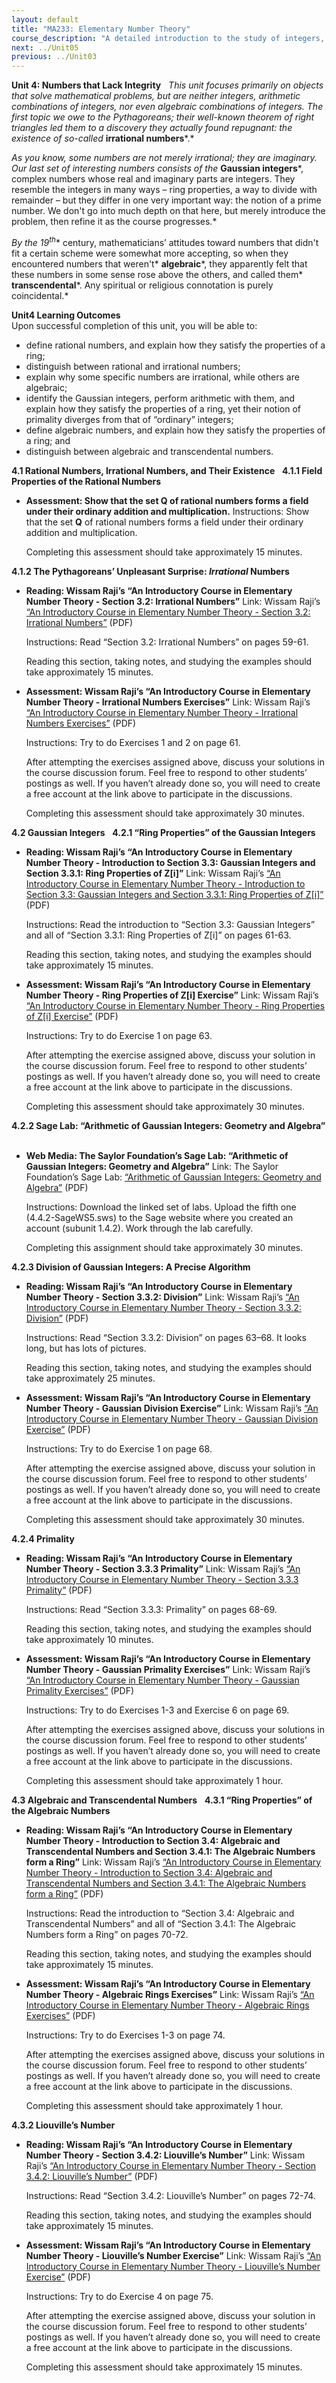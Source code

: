 ```yaml
---
layout: default
title: "MA233: Elementary Number Theory"
course_description: "A detailed introduction to the study of integers, including their fundamental properties and ways to represent numbers."
next: ../Unit05
previous: ../Unit03
---
```

**Unit 4: Numbers that Lack Integrity** <span id="4"></span> 
*This unit focuses primarily on objects that solve mathematical
problems, but are neither integers, arithmetic combinations of integers,
nor even algebraic combinations of integers. The first topic we owe to
the Pythagoreans; their well-known theorem of right triangles led them
to a discovery they actually found repugnant: the existence of
so-called* **irrational numbers***.*  
  
 *As you know, some numbers are not merely irrational; they are
imaginary. Our last set of interesting numbers consists of the*
**Gaussian integers***, complex numbers whose real and imaginary parts
are integers. They resemble the integers in many ways – ring properties,
a way to divide with remainder – but they differ in one very important
way: the notion of a prime number. We don't go into much depth on that
here, but merely introduce the problem, then refine it as the course
progresses.*  
  
 *By the 19*<sup>*th*</sup>* century, mathematicians’ attitudes toward
numbers that didn't fit a certain scheme were somewhat more accepting,
so when they encountered numbers that weren't* **algebraic***, they
apparently felt that these numbers in some sense rose above the others,
and called them* **transcendental***. Any spiritual or religious
connotation is purely coincidental.*

**Unit4 Learning Outcomes**  
Upon successful completion of this unit, you will be able to:  
-   define rational numbers, and explain how they satisfy the properties
    of a ring;
-   distinguish between rational and irrational numbers;
-   explain why some specific numbers are irrational, while others are
    algebraic;
-   identify the Gaussian integers, perform arithmetic with them, and
    explain how they satisfy the properties of a ring, yet their notion
    of primality diverges from that of “ordinary” integers;
-   define algebraic numbers, and explain how they satisfy the
    properties of a ring; and
-   distinguish between algebraic and transcendental numbers.

**4.1 Rational Numbers, Irrational Numbers, and Their Existence** <span
id="4.1"></span> 
**4.1.1 Field Properties of the Rational Numbers** <span
id="4.1.1"></span> 
-   **Assessment: Show that the set **Q** of rational numbers forms a
    field under their ordinary addition and multiplication.**
    Instructions: Show that the set **Q** of rational numbers forms a
    field under their ordinary addition and multiplication.  
      
     Completing this assessment should take approximately 15 minutes.

**4.1.2 The Pythagoreans’ Unpleasant Surprise: *Irrational* Numbers**
<span id="4.1.2"></span> 
-   **Reading: Wissam Raji’s “An Introductory Course in Elementary
    Number Theory - Section 3.2: Irrational Numbers”**
    Link: Wissam Raji’s [“An Introductory Course in Elementary Number
    Theory - Section 3.2: Irrational
    Numbers”](https://resources.saylor.org/archived/wp-content/uploads/2014/05/An-Introductory-Course-in-Elementary-Number-Theory.pdf)
    (PDF)  
      
     Instructions: Read “Section 3.2: Irrational Numbers” on pages
    59-61.  
      
     Reading this section, taking notes, and studying the examples
    should take approximately 15 minutes.

-   **Assessment: Wissam Raji’s “An Introductory Course in Elementary
    Number Theory - Irrational Numbers Exercises”**
    Link: Wissam Raji’s [“An Introductory Course in Elementary Number
    Theory - Irrational Numbers
    Exercises”](https://resources.saylor.org/archived/wp-content/uploads/2014/05/An-Introductory-Course-in-Elementary-Number-Theory.pdf)
    (PDF)  
      
     Instructions: Try to do Exercises 1 and 2 on page 61.  
      
     After attempting the exercises assigned above, discuss your
    solutions in the course discussion forum. Feel free to respond to
    other students’ postings as well. If you haven’t already done so,
    you will need to create a free account at the link above to
    participate in the discussions.  
      
     Completing this assessment should take approximately 30 minutes.

**4.2 Gaussian Integers** <span id="4.2"></span> 
**4.2.1 “Ring Properties” of the Gaussian Integers** <span
id="4.2.1"></span> 
-   **Reading: Wissam Raji’s “An Introductory Course in Elementary
    Number Theory - Introduction to Section 3.3: Gaussian Integers and
    Section 3.3.1: Ring Properties of Z[i]”**
    Link: Wissam Raji’s [“An Introductory Course in Elementary Number
    Theory - Introduction to Section 3.3: Gaussian Integers and Section
    3.3.1: Ring Properties of
    Z[i]”](https://resources.saylor.org/archived/wp-content/uploads/2014/05/An-Introductory-Course-in-Elementary-Number-Theory.pdf)
    (PDF)  
      
     Instructions: Read the introduction to “Section 3.3: Gaussian
    Integers” and all of “Section 3.3.1: Ring Properties of Z[i]” on
    pages 61-63.  
      
     Reading this section, taking notes, and studying the examples
    should take approximately 15 minutes.

-   **Assessment: Wissam Raji’s “An Introductory Course in Elementary
    Number Theory - Ring Properties of Z[i] Exercise”**
    Link: Wissam Raji’s [“An Introductory Course in Elementary Number
    Theory - Ring Properties of Z[i]
    Exercise”](https://resources.saylor.org/archived/wp-content/uploads/2014/05/An-Introductory-Course-in-Elementary-Number-Theory.pdf)
    (PDF)  
      
     Instructions: Try to do Exercise 1 on page 63.  
      
     After attempting the exercise assigned above, discuss your solution
    in the course discussion forum. Feel free to respond to other
    students’ postings as well. If you haven’t already done so, you will
    need to create a free account at the link above to participate in
    the discussions.  
      
     Completing this assessment should take approximately 30 minutes.

**4.2.2 Sage Lab: “Arithmetic of Gaussian Integers: Geometry and
Algebra”** <span id="4.2.2"></span> 
-   **Web Media: The Saylor Foundation’s Sage Lab: “Arithmetic of
    Gaussian Integers: Geometry and Algebra”**
    Link: The Saylor Foundation’s Sage Lab: [“Arithmetic of Gaussian
    Integers: Geometry and
    Algebra”](https://resources.saylor.org/archived/wp-content/uploads/2014/05/MA233-SageWorksheets.zip)
    (PDF)  
      
     Instructions: Download the linked set of labs. Upload the fifth one
    (4.4.2-SageWS5.sws) to the Sage website where you created an account
    (subunit 1.4.2). Work through the lab carefully.  
      
     Completing this assignment should take approximately 30 minutes.

**4.2.3 Division of Gaussian Integers: A Precise Algorithm** <span
id="4.2.3"></span> 
-   **Reading: Wissam Raji’s “An Introductory Course in Elementary
    Number Theory - Section 3.3.2: Division”**
    Link: Wissam Raji’s [“An Introductory Course in Elementary Number
    Theory - Section 3.3.2:
    Division”](https://resources.saylor.org/archived/wp-content/uploads/2014/05/An-Introductory-Course-in-Elementary-Number-Theory.pdf)
    (PDF)  
      
     Instructions: Read “Section 3.3.2: Division” on pages 63–68. It
    looks long, but has lots of pictures.  
      
     Reading this section, taking notes, and studying the examples
    should take approximately 25 minutes.

-   **Assessment: Wissam Raji’s “An Introductory Course in Elementary
    Number Theory - Gaussian Division Exercise”**
    Link: Wissam Raji’s [“An Introductory Course in Elementary Number
    Theory - Gaussian Division
    Exercise”](https://resources.saylor.org/archived/wp-content/uploads/2014/05/An-Introductory-Course-in-Elementary-Number-Theory.pdf)
    (PDF)  
      
     Instructions: Try to do Exercise 1 on page 68.  
      
     After attempting the exercise assigned above, discuss your solution
    in the course discussion forum. Feel free to respond to other
    students’ postings as well. If you haven’t already done so, you will
    need to create a free account at the link above to participate in
    the discussions.  
      
     Completing this assessment should take approximately 30 minutes.

**4.2.4 Primality** <span id="4.2.4"></span> 
-   **Reading: Wissam Raji’s “An Introductory Course in Elementary
    Number Theory - Section 3.3.3 Primality”**
    Link: Wissam Raji’s [“An Introductory Course in Elementary Number
    Theory - Section 3.3.3
    Primality”](https://resources.saylor.org/archived/wp-content/uploads/2014/05/An-Introductory-Course-in-Elementary-Number-Theory.pdf)
    (PDF)  
      
     Instructions: Read “Section 3.3.3: Primality” on pages 68-69.  
      
     Reading this section, taking notes, and studying the examples
    should take approximately 10 minutes.

-   **Assessment: Wissam Raji’s “An Introductory Course in Elementary
    Number Theory - Gaussian Primality Exercises”**
    Link: Wissam Raji’s [“An Introductory Course in Elementary Number
    Theory - Gaussian Primality
    Exercises”](https://resources.saylor.org/archived/wp-content/uploads/2014/05/An-Introductory-Course-in-Elementary-Number-Theory.pdf)
    (PDF)  
      
     Instructions: Try to do Exercises 1-3 and Exercise 6 on page 69.  
      
     After attempting the exercises assigned above, discuss your
    solutions in the course discussion forum. Feel free to respond to
    other students’ postings as well. If you haven’t already done so,
    you will need to create a free account at the link above to
    participate in the discussions.  
      
     Completing this assessment should take approximately 1 hour.

**4.3 Algebraic and Transcendental Numbers** <span id="4.3"></span> 
**4.3.1 “Ring Properties” of the Algebraic Numbers** <span
id="4.3.1"></span> 
-   **Reading: Wissam Raji’s “An Introductory Course in Elementary
    Number Theory - Introduction to Section 3.4: Algebraic and
    Transcendental Numbers and Section 3.4.1: The Algebraic Numbers form
    a Ring”**
    Link: Wissam Raji’s [“An Introductory Course in Elementary Number
    Theory - Introduction to Section 3.4: Algebraic and Transcendental
    Numbers and Section 3.4.1: The Algebraic Numbers form a
    Ring”](https://resources.saylor.org/archived/wp-content/uploads/2014/05/An-Introductory-Course-in-Elementary-Number-Theory.pdf)
    (PDF)  
      
     Instructions: Read the introduction to “Section 3.4: Algebraic and
    Transcendental Numbers” and all of “Section 3.4.1: The Algebraic
    Numbers form a Ring” on pages 70-72.  
      
     Reading this section, taking notes, and studying the examples
    should take approximately 15 minutes.

-   **Assessment: Wissam Raji’s “An Introductory Course in Elementary
    Number Theory - Algebraic Rings Exercises”**
    Link: Wissam Raji’s [“An Introductory Course in Elementary Number
    Theory - Algebraic Rings
    Exercises”](https://resources.saylor.org/archived/wp-content/uploads/2014/05/An-Introductory-Course-in-Elementary-Number-Theory.pdf)
    (PDF)  
      
     Instructions: Try to do Exercises 1-3 on page 74.  
      
     After attempting the exercises assigned above, discuss your
    solutions in the course discussion forum. Feel free to respond to
    other students’ postings as well. If you haven’t already done so,
    you will need to create a free account at the link above to
    participate in the discussions.  
      
     Completing this assessment should take approximately 1 hour.

**4.3.2 Liouville’s Number** <span id="4.3.2"></span> 
-   **Reading: Wissam Raji’s “An Introductory Course in Elementary
    Number Theory - Section 3.4.2: Liouville’s Number”**
    Link: Wissam Raji’s [“An Introductory Course in Elementary Number
    Theory - Section 3.4.2: Liouville’s
    Number”](https://resources.saylor.org/archived/wp-content/uploads/2014/05/An-Introductory-Course-in-Elementary-Number-Theory.pdf)
    (PDF)  
      
     Instructions: Read “Section 3.4.2: Liouville’s Number” on pages
    72-74.  
      
     Reading this section, taking notes, and studying the examples
    should take approximately 15 minutes.

-   **Assessment: Wissam Raji’s “An Introductory Course in Elementary
    Number Theory - Liouville’s Number Exercise”**
    Link: Wissam Raji’s [“An Introductory Course in Elementary Number
    Theory - Liouville’s Number
    Exercise”](https://resources.saylor.org/archived/wp-content/uploads/2014/05/An-Introductory-Course-in-Elementary-Number-Theory.pdf)
    (PDF)  
      
     Instructions: Try to do Exercise 4 on page 75.  
      
     After attempting the exercise assigned above, discuss your solution
    in the course discussion forum. Feel free to respond to other
    students’ postings as well. If you haven’t already done so, you will
    need to create a free account at the link above to participate in
    the discussions.  
      
     Completing this assessment should take approximately 15 minutes.


